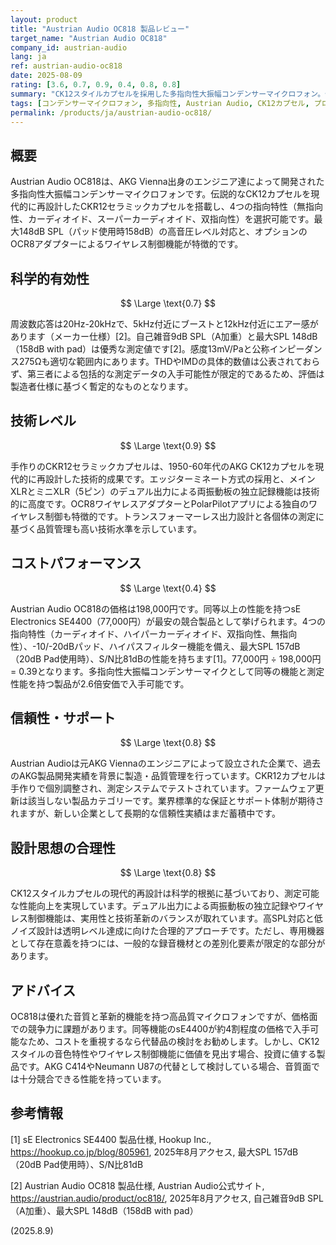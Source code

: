 ```yaml
---
layout: product
title: "Austrian Audio OC818 製品レビュー"
target_name: "Austrian Audio OC818"
company_id: austrian-audio
lang: ja
ref: austrian-audio-oc818
date: 2025-08-09
rating: [3.6, 0.7, 0.9, 0.4, 0.8, 0.8]
summary: "CK12スタイルカプセルを採用した多指向性大振幅コンデンサーマイクロフォン。優れた音質と革新的なワイヤレス制御機能を持つが、価格競争力に課題がある。"
tags: [コンデンサーマイクロフォン, 多指向性, Austrian Audio, CK12カプセル, プロ用機材]
permalink: /products/ja/austrian-audio-oc818/
---
```


## 概要

Austrian Audio OC818は、AKG Vienna出身のエンジニア達によって開発された多指向性大振幅コンデンサーマイクロフォンです。伝説的なCK12カプセルを現代的に再設計したCKR12セラミックカプセルを搭載し、4つの指向特性（無指向性、カーディオイド、スーパーカーディオイド、双指向性）を選択可能です。最大148dB SPL（パッド使用時158dB）の高音圧レベル対応と、オプションのOCR8アダプターによるワイヤレス制御機能が特徴的です。

## 科学的有効性

$$ \Large \text{0.7} $$

周波数応答は20Hz-20kHzで、5kHz付近にブーストと12kHz付近にエアー感があります（メーカー仕様）[2]。自己雑音9dB SPL（A加重）と最大SPL 148dB（158dB with pad）は優秀な測定値です[2]。感度13mV/Paと公称インピーダンス275Ωも適切な範囲内にあります。THDやIMDの具体的数値は公表されておらず、第三者による包括的な測定データの入手可能性が限定的であるため、評価は製造者仕様に基づく暫定的なものとなります。

## 技術レベル

$$ \Large \text{0.9} $$

手作りのCKR12セラミックカプセルは、1950-60年代のAKG CK12カプセルを現代的に再設計した技術的成果です。エッジターミネート方式の採用と、メインXLRとミニXLR（5ピン）のデュアル出力による両振動板の独立記録機能は技術的に高度です。OCR8ワイヤレスアダプターとPolarPilotアプリによる独自のワイヤレス制御も特徴的です。トランスフォーマーレス出力設計と各個体の測定に基づく品質管理も高い技術水準を示しています。

## コストパフォーマンス

$$ \Large \text{0.4} $$

Austrian Audio OC818の価格は198,000円です。同等以上の性能を持つsE Electronics SE4400（77,000円）が最安の競合製品として挙げられます。4つの指向特性（カーディオイド、ハイパーカーディオイド、双指向性、無指向性）、-10/-20dBパッド、ハイパスフィルター機能を備え、最大SPL 157dB（20dB Pad使用時）、S/N比81dBの性能を持ちます[1]。77,000円 ÷ 198,000円 = 0.39となります。多指向性大振幅コンデンサーマイクとして同等の機能と測定性能を持つ製品が2.6倍安価で入手可能です。

## 信頼性・サポート

$$ \Large \text{0.8} $$

Austrian Audioは元AKG Viennaのエンジニアによって設立された企業で、過去のAKG製品開発実績を背景に製造・品質管理を行っています。CKR12カプセルは手作りで個別調整され、測定システムでテストされています。ファームウェア更新は該当しない製品カテゴリーです。業界標準的な保証とサポート体制が期待されますが、新しい企業として長期的な信頼性実績はまだ蓄積中です。

## 設計思想の合理性

$$ \Large \text{0.8} $$

CK12スタイルカプセルの現代的再設計は科学的根拠に基づいており、測定可能な性能向上を実現しています。デュアル出力による両振動板の独立記録やワイヤレス制御機能は、実用性と技術革新のバランスが取れています。高SPL対応と低ノイズ設計は透明レベル達成に向けた合理的アプローチです。ただし、専用機器として存在意義を持つには、一般的な録音機材との差別化要素が限定的な部分があります。

## アドバイス

OC818は優れた音質と革新的機能を持つ高品質マイクロフォンですが、価格面での競争力に課題があります。同等機能のsE4400が約4割程度の価格で入手可能なため、コストを重視するなら代替品の検討をお勧めします。しかし、CK12スタイルの音色特性やワイヤレス制御機能に価値を見出す場合、投資に値する製品です。AKG C414やNeumann U87の代替として検討している場合、音質面では十分競合できる性能を持っています。

## 参考情報

[1] sE Electronics SE4400 製品仕様, Hookup Inc., https://hookup.co.jp/blog/805961, 2025年8月アクセス, 最大SPL 157dB（20dB Pad使用時）、S/N比81dB

[2] Austrian Audio OC818 製品仕様, Austrian Audio公式サイト, https://austrian.audio/product/oc818/, 2025年8月アクセス, 自己雑音9dB SPL（A加重）、最大SPL 148dB（158dB with pad）

(2025.8.9)